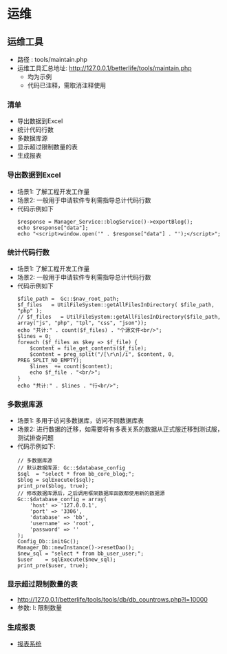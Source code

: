 # 运维

## 运维工具

  - 路径          : tools/maintain.php
  - 运维工具汇总地址: http://127.0.0.1/betterlife/tools/maintain.php
    - 均为示例
    - 代码已注释，需取消注释使用

### 清单

  - 导出数据到Excel
  - 统计代码行数
  - 多数据库源
  - 显示超过限制数量的表
  - 生成报表

### 导出数据到Excel

  - 场景1: 了解工程开发工作量
  - 场景2: 一般用于申请软件专利需指导总计代码行数
  - 代码示例如下
    ```
    $response = Manager_Service::blogService()->exportBlog();
    echo $response["data"];
    echo "<script>window.open('" . $response["data"] . "');</script>";
    ```

### 统计代码行数

  - 场景1: 了解工程开发工作量
  - 场景2: 一般用于申请软件专利需指导总计代码行数
  - 代码示例如下
    ```
    $file_path =  Gc::$nav_root_path;
    $f_files   = UtilFileSystem::getAllFilesInDirectory( $file_path, "php" );
    // $f_files   = UtilFileSystem::getAllFilesInDirectory($file_path, array("js", "php", "tpl", "css", "json"));
    echo "共计:" . count($f_files) . "个源文件<br/>";
    $lines = 0;
    foreach ($f_files as $key => $f_file) {
        $content = file_get_contents($f_file);
        $content = preg_split("/[\r\n]/i", $content, 0, PREG_SPLIT_NO_EMPTY);
        $lines  += count($content);
        echo $f_file . "<br/>";
    }
    echo "共计:" . $lines . "行<br/>";
    ```

### 多数据库源
 
  - 场景1: 多用于访问多数据库，访问不同数据库表
  - 场景2: 进行数据的迁移，如需要将有多表关系的数据从正式服迁移到测试服，测试排查问题
  - 代码示例如下:
    ```
    // 多数据库源
    // 默认数据库源: Gc::$database_config
    $sql  = "select * from bb_core_blog;";
    $blog = sqlExecute($sql);
    print_pre($blog, true);
    // 修改数据库源后，之后调用框架数据库函数都使用新的数据源
    Gc::$database_config = array(
        'host' => '127.0.0.1',
        'port' => '3306',
        'database' => 'bb',
        'username' => 'root',
        'password' => ''
    );
    Config_Db::initGc();
    Manager_Db::newInstance()->resetDao();
    $new_sql = "select * from bb_user_user;";
    $user    = sqlExecute($new_sql);
    print_pre($user, true);
    ```

### 显示超过限制数量的表

  - http://127.0.0.1/betterlife/tools/tools/db/db_countrows.php?l=10000
  - 参数: l: 限制数量

### 生成报表

  - [报表系统](report.md) 